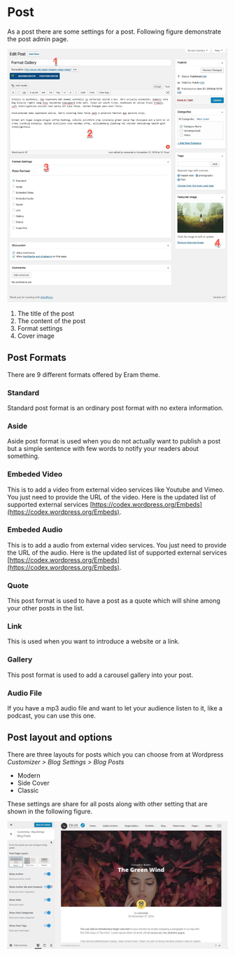 # Post

As a post there are some settings for a post. Following figure demonstrate the post admin page.

![](../.gitbook/assets/2016-12-19_17-51-28.jpg)

1. The title of the post
2. The content of the post
3. Format settings
4. Cover image

## Post Formats

There are 9 different formats offered by Eram theme.

### Standard

Standard post format is an ordinary post format with no extera information.

### Aside

Aside post format is used when you do not actually want to publish a post but a simple sentence with few words to notify your readers about something.

### Embeded Video

This is to add a video from external video services like Youtube and Vimeo. You just need to provide the URL of the video. Here is the updated list of supported external services [https://codex.wordpress.org/Embeds](https://codex.wordpress.org/Embeds).

### Embeded Audio

This is to add a audio from external video services. You just need to provide the URL of the audio. Here is the updated list of supported external services [https://codex.wordpress.org/Embeds](https://codex.wordpress.org/Embeds).

### Quote

This post format is used to have a post as a quote which will shine among your other posts in the list.

### Link

This is used when you want to introduce a website or a link.

### Gallery

This post format is used to add a carousel gallery into your post.

### Audio File

If you have a mp3 audio file and want to let your audience listen to it, like a podcast, you can use this one.

## Post layout and options

There are three layouts for posts which you can choose from at Wordpress _Customizer &gt; Blog Settings &gt; Blog Posts_

* Modern
* Side Cover
* Classic

These settings are share for all posts along with other setting that are shown in the following figure.

![](../.gitbook/assets/2016-12-19_18-54-53.jpg)

